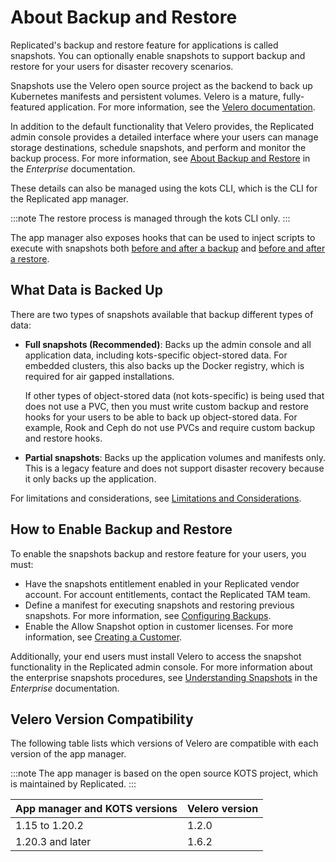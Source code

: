 # About Backup and Restore

Replicated's backup and restore feature for applications is called snapshots. You can optionally enable snapshots to support backup and restore for your users for disaster recovery scenarios.

Snapshots use the Velero open source project as the backend to back up Kubernetes manifests and persistent volumes. Velero is a mature, fully-featured application. For more information, see the [Velero documentation](https://velero.io/docs/).

In addition to the default functionality that Velero provides, the Replicated admin console provides a detailed interface where your users can manage storage destinations, schedule snapshots, and perform and monitor the backup process. For more information, see [About Backup and Restore](/enterprise/snapshots-understanding) in the _Enterprise_ documentation.

These details can also be managed using the kots CLI, which is the CLI for the Replicated app manager.

:::note
The restore process is managed through the kots CLI only.
:::

The app manager also exposes hooks that can be used to inject scripts to execute with snapshots both [before and after a backup](snapshots-configuring-backups) and [before and after a restore](../enterprise/snapshots-understanding).

## What Data is Backed Up

There are two types of snapshots available that backup different types of data:

* **Full snapshots (Recommended)**: Backs up the admin console and all application data, including kots-specific object-stored data. For embedded clusters, this also backs up the Docker registry, which is required for air gapped installations.

  If other types of object-stored data (not kots-specific) is being used that does not use a PVC, then you must write custom backup and restore hooks for your users to be able to back up object-stored data. For example, Rook and Ceph do not use PVCs and require custom backup and restore hooks.

* **Partial snapshots**: Backs up the application volumes and manifests only. This is a legacy feature and does not support disaster recovery because it only backs up the application.

For limitations and considerations, see [Limitations and Considerations](/enterprise/snapshots-understanding#limitations-and-consoderations).


## How to Enable Backup and Restore

To enable the snapshots backup and restore feature for your users, you must:

- Have the snapshots entitlement enabled in your Replicated vendor account. For account entitlements, contact the Replicated TAM team.
- Define a manifest for executing snapshots and restoring previous snapshots. For more information, see [Configuring Backups](snapshots-configuring-backups).
- Enable the Allow Snapshot option in customer licenses. For more information, see [Creating a Customer](releases-creating-customer).

Additionally, your end users must install Velero to access the snapshot functionality in the Replicated admin console. For more information about the enterprise snapshots procedures, see [Understanding Snapshots](../enterprise/snapshots-understanding) in the _Enterprise_ documentation.

## Velero Version Compatibility

The following table lists which versions of Velero are compatible with each version of the app manager.

:::note
The app manager is based on the open source KOTS project, which is maintained by Replicated.
:::

| App manager and KOTS versions | Velero version |
|------|-------------|
| 1.15 to 1.20.2 | 1.2.0 |
| 1.20.3 and later | 1.6.2 |

